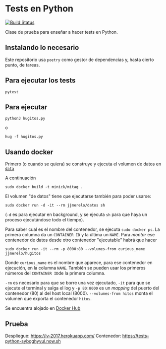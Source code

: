 # Tests en Python

[![Build Status](https://travis-ci.com/JJ/tests-python.svg?branch=master)](https://travis-ci.com/JJ/tests-python)

Clase de prueba para enseñar a hacer tests en Python.

## Instalando lo necesario

Este repositorio usa `poetry` como gestor de dependencias y, hasta
cierto punto, de tareas.

## Para ejecutar los tests

	pytest

## Para ejecutar

	python3 hugitos.py

o

	hug -f hugitos.py

## Usando docker

Primero (o cuando se quiera) se construye y ejecuta el volumen de
datos en [`data`](data/README.md)

A continuación

	sudo docker build -t minick/mitag .

El volumen "de datos" tiene que ejecutarse también para poder usarse:

	sudo docker run -d -it --rm jjmerelo/datos sh

(`-d` es para ejecutar en background, y se ejecuta `sh` para que haya un proceso ejecutándose todo el tiempo).

Para saber cual es el nombre del contenedor, se ejecuta `sudo docker ps`. La primera columna da un `CONTAINER ID` y la última un `NAME`. Para *montar* ese contenedor de datos desde otro contenedor "ejecutable" habrá que hacer

	sudo docker run -it --rm -p 8000:80 --volumes-from curious_name jjmerelo/hugitos

Donde `curious_name` es el nombre que aparece, para ese contenedor en ejecución, en la columna `NAME`. También se pueden usar los primeros números del `CONTAINER ID`de la primera columna.

`-rm` es necesario para que se borre una vez ejecutado, `-it` para que
se ejecute el terminal y salga el log y `-p 80:8000` es un *mapping*
del puerto del contenedor (80) al del host local
(8000). `--volumes-from hitos` monta el volumen que exporta el
contenedor `hitos`.

Se encuentra alojado en [Docker Hub](https://hub.docker.com/r/jjmerelo/tests-python/)

## Prueba

Despliegue: https://iv-2017.herokuapp.com/
Contenedor: https://tests-python-syboghyvul.now.sh

